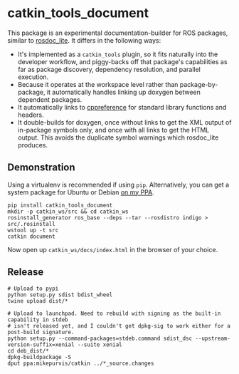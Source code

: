 catkin_tools_document
=====================

This package is an experimental documentation-builder for ROS packages, similar to
[rosdoc_lite](http://wiki.ros.org/rosdoc_lite). It differs in the following ways:

- It's implemented as a `catkin_tools` plugin, so it fits naturally into the
  developer workflow, and piggy-backs off that package's capabilities as far as
  package discovery, dependency resolution, and parallel execution.
- Because it operates at the workspace level rather than package-by-package, it
  automatically handles linking up doxygen between dependent packages.
- It automatically links to [cppreference](http://en.cppreference.com/w/) for
  standard library functions and headers.
- It double-builds for doxygen, once without links to get the XML output of
  in-package symbols only, and once with all links to get the HTML output. This
  avoids the duplicate symbol warnings which rosdoc_lite produces.

Demonstration
-------------

Using a virtualenv is recommended if using `pip`. Alternatively, you can get a
system package for Ubuntu or Debian [on my PPA][1].

```
pip install catkin_tools_document
mkdir -p catkin_ws/src && cd catkin_ws
rosinstall_generator ros_base --deps --tar --rosdistro indigo > src/.rosinstall
wstool up -t src
catkin document
```

Now open up `catkin_ws/docs/index.html` in the browser of your choice.

[1]: https://launchpad.net/~mikepurvis/+archive/ubuntu/catkin

Release
-------

```
# Upload to pypi
python setup.py sdist bdist_wheel
twine upload dist/*

# Upload to launchpad. Need to rebuild with signing as the built-in capability in stdeb
# isn't released yet, and I couldn't get dpkg-sig to work either for a post-build signature.
python setup.py --command-packages=stdeb.command sdist_dsc --upstream-version-suffix=xenial --suite xenial
cd deb_dist/*
dpkg-buildpackage -S
dput ppa:mikepurvis/catkin ../*_source.changes
```
